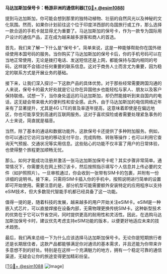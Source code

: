 **马达加斯加保号卡：畅游非洲的通信利器[[TG💪+ @esim1088](https://t.me/s/esim1088)]**

提到马达加斯加，你可能会想到那里的独特动植物、壮丽的自然风光以及神秘的文化氛围。然而，如果你计划前往这个位于印度洋西部的岛国旅行或工作，那么选择一款合适的手机卡就显得尤为重要了。马达加斯加的保号卡，作为一款专为国际用户设计的通信产品，正在成为越来越多游客和商人的首选。

首先，我们来了解一下什么是“保号卡”。简单来说，这是一种能够帮助你在国外继续使用本国号码的服务。当你购买了马达加斯加的保号卡后，你的手机号码可以在当地正常使用，无论是拨打电话、发送短信还是上网，都能保持与国内相同的号码，这样就不会错过任何重要的联系信息。这对于商务人士而言尤为重要，因为稳定的联系方式是开展业务的基础。

接下来，让我们深入探讨一下这款产品的具体优势。对于那些经常需要跨国沟通的人来说，保号卡的最大好处就是它让你在异国他乡也能轻松与家人、朋友以及客户保持联络。试想一下，当你身处遥远的马达加斯加，却仍然能接听到来自国内的电话，这无疑会带来极大的便利性和安全感。此外，由于马达加斯加的电信网络近年来有了显著提升，尤其是4G LTE的普及率逐年提高，这意味着即使是在偏远地区，你也可能享受到高速的互联网服务。这对于喜欢探险或者需要处理紧急事务的人士来说，简直就是福音。

当然，除了基本的通话和数据功能外，这款保号卡还提供了多种附加服务。例如，你可以通过它访问当地的移动支付平台，完成购物、转账等操作；也可以利用它查询天气预报、交通状况等实用信息。这些贴心的功能不仅丰富了用户的日常体验，也使得整个旅程更加顺畅无忧。

那么，如何才能成功注册并激活一张马达加斯加保号卡呢？其实步骤非常简单。通常情况下，你需要先在网上预订该卡，然后按照指示填写个人信息并上传必要的文件（如护照照片）。一旦审核通过，你会收到一张带有SIM卡的包裹，并附有一份详细的说明书。接下来，只需将SIM卡插入你的手机中，按照说明进行简单的设置即可开始使用。需要注意的是，部分机型可能需要额外安装特定的应用程序以支持eSIM技术，但大多数现代智能手机都已经具备了这一功能。

值得一提的是，随着科技的发展，越来越多的用户开始关注eSIM卡。eSIM是一种嵌入式芯片，可以直接焊接在设备内部，无需物理更换传统SIM卡。这种新型技术的优势在于它可以节省空间，同时提供更高的耐用性和灵活性。因此，在选购马达加斯加保号卡时，建议优先考虑支持eSIM功能的版本，以便更好地适应未来的技术趋势。

最后，我们再来总结一下为什么应该选择马达加斯加保号卡。无论你是短期旅行者还是长期居住者，这款产品都能够满足你对通讯的基本需求，并且还能为你带来许多意想不到的好处。特别是在这样一个充满魅力的地方，拥有一个稳定可靠的通信渠道，无疑会让你的旅途变得更加精彩纷呈。

[[TG💪+ @esim1088](https://t.me/s/esim1088) ![Image](https://i.postimg.cc/4NQfJmqS/Snipaste-2025-05-13-00-14-12.png)]